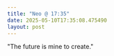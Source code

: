 ```yaml
---
title: "Neo @ 17:35"
date: 2025-05-10T17:35:08.475490
layout: post
---
```


"The future is mine to create."